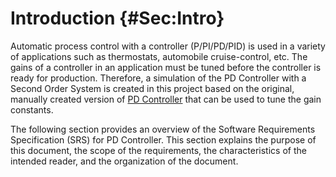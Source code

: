 # Introduction {#Sec:Intro}

Automatic process control with a controller (P/PI/PD/PID) is used in a variety of applications such as thermostats, automobile cruise-control, etc. The gains of a controller in an application must be tuned before the controller is ready for production. Therefore, a simulation of the PD Controller with a Second Order System is created in this project based on the original, manually created version of [PD Controller](https://github.com/muralidn/CAS741-Fall20/blob/master/docs/SRS/SRS.pdf) that can be used to tune the gain constants.

The following section provides an overview of the Software Requirements Specification (SRS) for PD Controller. This section explains the purpose of this document, the scope of the requirements, the characteristics of the intended reader, and the organization of the document.
